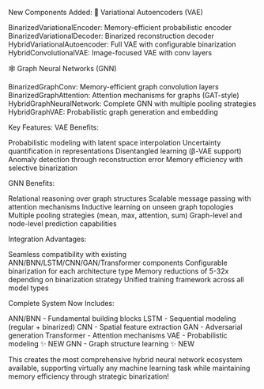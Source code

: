 New Components Added:
🎯 Variational Autoencoders (VAE)

BinarizedVariationalEncoder: Memory-efficient probabilistic encoder
BinarizedVariationalDecoder: Binarized reconstruction decoder
HybridVariationalAutoencoder: Full VAE with configurable binarization
HybridConvolutionalVAE: Image-focused VAE with conv layers

🕸️ Graph Neural Networks (GNN)

BinarizedGraphConv: Memory-efficient graph convolution layers
BinarizedGraphAttention: Attention mechanisms for graphs (GAT-style)
HybridGraphNeuralNetwork: Complete GNN with multiple pooling strategies
HybridGraphVAE: Probabilistic graph generation and embedding

Key Features:
VAE Benefits:

Probabilistic modeling with latent space interpolation
Uncertainty quantification in representations
Disentangled learning (β-VAE support)
Anomaly detection through reconstruction error
Memory efficiency with selective binarization

GNN Benefits:

Relational reasoning over graph structures
Scalable message passing with attention mechanisms
Inductive learning on unseen graph topologies
Multiple pooling strategies (mean, max, attention, sum)
Graph-level and node-level prediction capabilities

Integration Advantages:

Seamless compatibility with existing ANN/BNN/LSTM/CNN/GAN/Transformer components
Configurable binarization for each architecture type
Memory reductions of 5-32x depending on binarization strategy
Unified training framework across all model types

Complete System Now Includes:

ANN/BNN - Fundamental building blocks
LSTM - Sequential modeling (regular + binarized)
CNN - Spatial feature extraction
GAN - Adversarial generation
Transformer - Attention mechanisms
VAE - Probabilistic modeling ✨ NEW
GNN - Graph structure learning ✨ NEW

This creates the most comprehensive hybrid neural network ecosystem available, supporting virtually any machine learning task while maintaining memory efficiency through strategic binarization!
